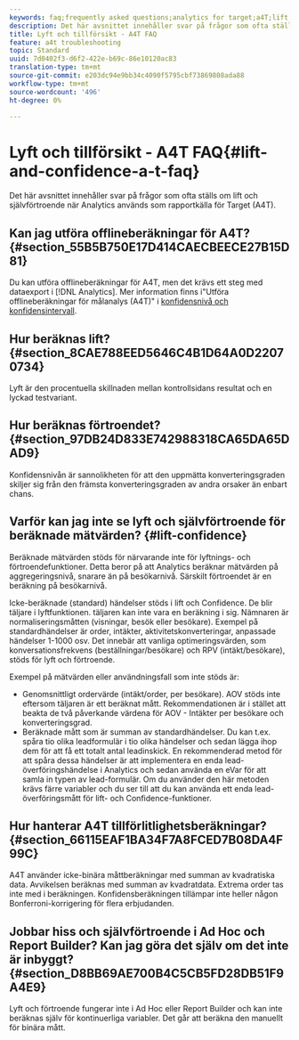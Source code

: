 ```yaml
---
keywords: faq;frequently asked questions;analytics for target;a4T;lift;ad hoc;report builder;confidence
description: Det här avsnittet innehåller svar på frågor som ofta ställs om lift och självförtroende när Analytics används som rapportkälla för Target (A4T).
title: Lyft och tillförsikt - A4T FAQ
feature: a4t troubleshooting
topic: Standard
uuid: 7d0402f3-d6f2-422e-b69c-86e10120ac83
translation-type: tm+mt
source-git-commit: e203dc94e9bb34c4090f5795cbf73869808ada88
workflow-type: tm+mt
source-wordcount: '496'
ht-degree: 0%

---
```



# Lyft och tillförsikt - A4T FAQ{#lift-and-confidence-a-t-faq}

Det här avsnittet innehåller svar på frågor som ofta ställs om lift och självförtroende när Analytics används som rapportkälla för Target (A4T).

## Kan jag utföra offlineberäkningar för A4T? {#section_55B5B750E17D414CAECBEECE27B15D81}

Du kan utföra offlineberäkningar för A4T, men det krävs ett steg med dataexport i [!DNL Analytics]. Mer information finns i&quot;Utföra offlineberäkningar för målanalys (A4T)&quot; i [konfidensnivå och konfidensintervall](../../../c-reports/conversion-rate.md#concept_0D0002A1EBDF420E9C50E2A46F36629B).

## Hur beräknas lift? {#section_8CAE788EED5646C4B1D64A0D22070734}

Lyft är den procentuella skillnaden mellan kontrollsidans resultat och en lyckad testvariant.

## Hur beräknas förtroendet? {#section_97DB24D833E742988318CA65DA65DAD9}

Konfidensnivån är sannolikheten för att den uppmätta konverteringsgraden skiljer sig från den främsta konverteringsgraden av andra orsaker än enbart chans.

## Varför kan jag inte se lyft och självförtroende för beräknade mätvärden? {#lift-confidence}

Beräknade mätvärden stöds för närvarande inte för lyftnings- och förtroendefunktioner. Detta beror på att Analytics beräknar mätvärden på aggregeringsnivå, snarare än på besökarnivå. Särskilt förtroendet är en beräkning på besökarnivå.

Icke-beräknade (standard) händelser stöds i lift och Confidence. De blir täljare i lyftfunktionen. täljaren kan inte vara en beräkning i sig. Nämnaren är normaliseringsmåtten (visningar, besök eller besökare). Exempel på standardhändelser är order, intäkter, aktivitetskonverteringar, anpassade händelser 1-1000 osv. Det innebär att vanliga optimeringsvärden, som konversationsfrekvens (beställningar/besökare) och RPV (intäkt/besökare), stöds för lyft och förtroende.

Exempel på mätvärden eller användningsfall som inte stöds är:

* Genomsnittligt ordervärde (intäkt/order, per besökare). AOV stöds inte eftersom täljaren är ett beräknat mått. Rekommendationen är i stället att beakta de två påverkande värdena för AOV - Intäkter per besökare och konverteringsgrad.
* Beräknade mått som är summan av standardhändelser. Du kan t.ex. spåra tio olika leadformulär i tio olika händelser och sedan lägga ihop dem för att få ett totalt antal leadinskick. En rekommenderad metod för att spåra dessa händelser är att implementera en enda lead-överföringshändelse i Analytics och sedan använda en eVar för att samla in typen av lead-formulär. Om du använder den här metoden krävs färre variabler och du ser till att du kan använda ett enda lead-överföringsmått för lift- och Confidence-funktioner.

## Hur hanterar A4T tillförlitlighetsberäkningar? {#section_66115EAF1BA34F7A8FCED7B08DA4F99C}

A4T använder icke-binära måttberäkningar med summan av kvadratiska data. Avvikelsen beräknas med summan av kvadratdata. Extrema order tas inte med i beräkningen. Konfidensberäkningen tillämpar inte heller någon Bonferroni-korrigering för flera erbjudanden.

## Jobbar hiss och självförtroende i Ad Hoc och Report Builder? Kan jag göra det själv om det inte är inbyggt? {#section_D8BB69AE700B4C5CB5FD28DB51F9A4E9}

Lyft och förtroende fungerar inte i Ad Hoc eller Report Builder och kan inte beräknas själv för kontinuerliga variabler. Det går att beräkna den manuellt för binära mått.

